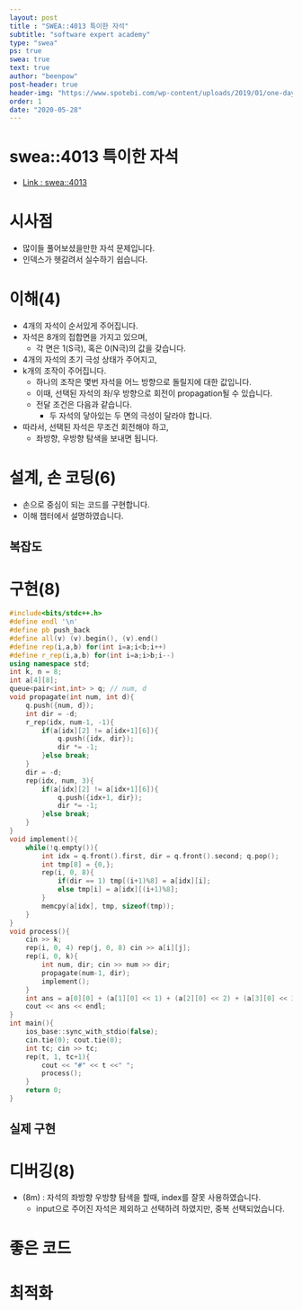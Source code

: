 ```yaml
---
layout: post
title : "SWEA::4013 특이한 자석"
subtitle: "software expert academy"
type: "swea"
ps: true                          
swea: true
text: true
author: "beenpow"
post-header: true
header-img: "https://www.spotebi.com/wp-content/uploads/2019/01/one-day-day-one-workout-motivation-spotebi.jpg"
order: 1
date: "2020-05-28"
---
```


# swea::4013 특이한 자석
- [Link : swea::4013](https://swexpertacademy.com/main/code/problem/problemDetail.do?contestProbId=AWIeV9sKkcoDFAVH)

# 시사점
- 많이들 풀어보셨을만한 자석 문제입니다.
- 인덱스가 헷갈려서 실수하기 쉽습니다.

# 이해(4)
- 4개의 자석이 순서있게 주어집니다.
- 자석은 8개의 접합면을 가지고 있으며,
  - 각 면은 1(S극), 혹은 0(N극)의 값을 갖습니다.
- 4개의 자석의 초기 극성 상태가 주어지고,
- k개의 조작이 주어집니다.
  - 하나의 조작은 몇번 자석을 어느 방향으로 돌릴지에 대한 값입니다.
  - 이때, 선택된 자석의 좌/우 방향으로 회전이 propagation될 수 있습니다.
  - 전달 조건은 다음과 같습니다.
    - 두 자석의 닿아있는 두 면의 극성이 달라야 합니다.
- 따라서, 선택된 자석은 무조건 회전해야 하고,
  - 좌방향, 우방향 탐색을 보내면 됩니다.

# 설계, 손 코딩(6)
- 손으로 중심이 되는 코드를 구현합니다.
- 이해 챕터에서 설명하였습니다.

## 복잡도

# 구현(8)

```cpp
#include<bits/stdc++.h>
#define endl '\n'
#define pb push_back
#define all(v) (v).begin(), (v).end()
#define rep(i,a,b) for(int i=a;i<b;i++)
#define r_rep(i,a,b) for(int i=a;i>b;i--)
using namespace std;
int k, n = 8;
int a[4][8];
queue<pair<int,int> > q; // num, d
void propagate(int num, int d){
    q.push({num, d});
    int dir = -d;
    r_rep(idx, num-1, -1){
        if(a[idx][2] != a[idx+1][6]){
            q.push({idx, dir});
            dir *= -1;
        }else break;
    }
    dir = -d;
    rep(idx, num, 3){
        if(a[idx][2] != a[idx+1][6]){
            q.push({idx+1, dir});
            dir *= -1;
        }else break;
    }
}
void implement(){
    while(!q.empty()){
        int idx = q.front().first, dir = q.front().second; q.pop();
        int tmp[8] = {0,};
        rep(i, 0, 8){
            if(dir == 1) tmp[(i+1)%8] = a[idx][i];
            else tmp[i] = a[idx][(i+1)%8];
        }
        memcpy(a[idx], tmp, sizeof(tmp));
    }
}
void process(){
    cin >> k;
    rep(i, 0, 4) rep(j, 0, 8) cin >> a[i][j];
    rep(i, 0, k){
        int num, dir; cin >> num >> dir;
        propagate(num-1, dir);
        implement();
    }
    int ans = a[0][0] + (a[1][0] << 1) + (a[2][0] << 2) + (a[3][0] << 3) ;
    cout << ans << endl;
}
int main(){
    ios_base::sync_with_stdio(false);
    cin.tie(0); cout.tie(0);
    int tc; cin >> tc;
    rep(t, 1, tc+1){
        cout << "#" << t <<" ";
        process();
    }
    return 0;
}
```

## 실제 구현 

# 디버깅(8)
- (8m) : 자석의 좌방향 우방향 탐색을 할때, index를 잘못 사용하였습니다.
  - input으로 주어진 자석은 제외하고 선택하려 하였지만, 중복 선택되었습니다.

# 좋은 코드

# 최적화
